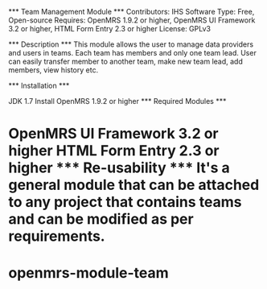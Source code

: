 
*** Team Management Module ***
Contributors: IHS Software
Type: Free, Open-source 
Requires: OpenMRS 1.9.2 or higher, OpenMRS UI Framework 3.2 or higher, HTML Form Entry 2.3 or higher License: GPLv3

*** Description *** This module allows the user to manage data providers and users in teams. Each team has members and only one team lead. User can easily transfer member to another team, make new team lead, add members, view history etc.

*** Installation ***

JDK 1.7
Install OpenMRS 1.9.2 or higher
*** Required Modules ***

OpenMRS UI Framework 3.2 or higher
HTML Form Entry 2.3 or higher
*** Re-usability ***
It's a general module that can be attached to any project that contains teams and can be modified as per requirements.
=======
# openmrs-module-team
